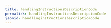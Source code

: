 ```yaml
---
title: handlingInstructionsDescriptionCode
permalink: handlingInstructionsDescriptionCode
jsonid: handlinginstructionsdescriptioncode
---
```


